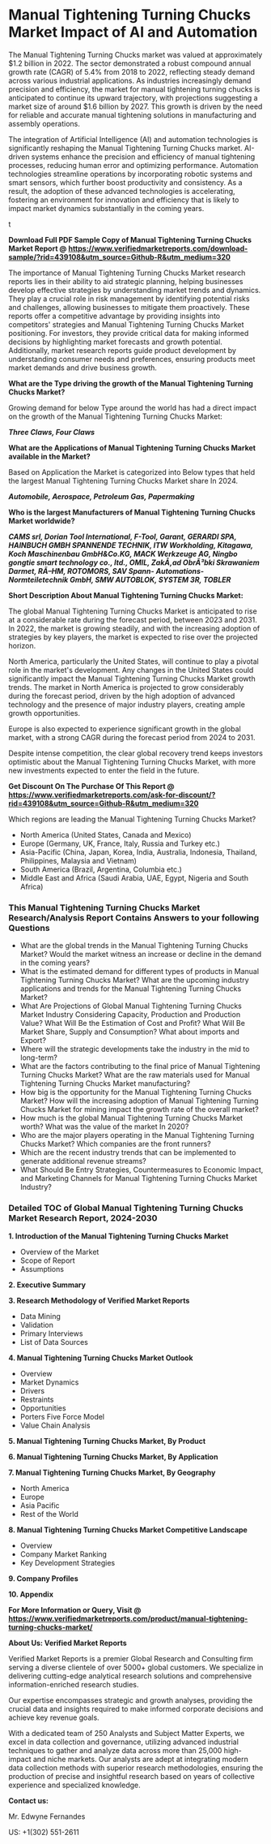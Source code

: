 <meta name="title" content="Global Manual Tightening Turning Chucks Market Impact of AI and Automation"><meta name="description" content="The Manual Tightening Turning Chucks market was valued at approximately $1.2 billion in 2022. The sector demonstrated a robust compound annual growth rate (CAGR) of 5."><meta name="title" content="Manual Tightening Turning Chucks Market Size, Share, Scope, Trends, Growth, Opportunities, Analysis, Forecast"><h1>Manual Tightening Turning Chucks Market Impact of AI and Automation</h1><p>The Manual Tightening Turning Chucks market was valued at approximately $1.2 billion in 2022. The sector demonstrated a robust compound annual growth rate (CAGR) of 5.4% from 2018 to 2022, reflecting steady demand across various industrial applications. As industries increasingly demand precision and efficiency, the market for manual tightening turning chucks is anticipated to continue its upward trajectory, with projections suggesting a market size of around $1.6 billion by 2027. This growth is driven by the need for reliable and accurate manual tightening solutions in manufacturing and assembly operations.</p><p>The integration of Artificial Intelligence (AI) and automation technologies is significantly reshaping the Manual Tightening Turning Chucks market. AI-driven systems enhance the precision and efficiency of manual tightening processes, reducing human error and optimizing performance. Automation technologies streamline operations by incorporating robotic systems and smart sensors, which further boost productivity and consistency. As a result, the adoption of these advanced technologies is accelerating, fostering an environment for innovation and efficiency that is likely to impact market dynamics substantially in the coming years.</p>t</p><p id="" class=""><strong>Download Full PDF Sample Copy of Manual Tightening Turning Chucks Market Report @ <a href="https://www.verifiedmarketreports.com/download-sample/?rid=439108&utm_source=Github-R&utm_medium=320" target="_blank">https://www.verifiedmarketreports.com/download-sample/?rid=439108&utm_source=Github-R&utm_medium=320</a></strong></p><p>The importance of&nbsp;Manual Tightening Turning Chucks Market research reports lies in their ability to aid strategic planning, helping businesses develop effective strategies by understanding market trends and dynamics. They play a crucial role in risk management by identifying potential risks and challenges, allowing businesses to mitigate them proactively. These reports offer a competitive advantage by providing insights into competitors' strategies and Manual Tightening Turning Chucks Market positioning. For investors, they provide critical data for making informed decisions by highlighting market forecasts and growth potential. Additionally, market research reports guide product development by understanding consumer needs and preferences, ensuring products meet market demands and drive business growth.</p><p><strong>What are the&nbsp;Type driving the growth of the Manual Tightening Turning Chucks Market?</strong></p><p id="" class="">Growing demand for below Type around the world has had a direct impact on the growth of the Manual Tightening Turning Chucks Market:</p><em><strong>Three Claws, Four Claws</strong></em></p><strong>What are the&nbsp;Applications&nbsp;of Manual Tightening Turning Chucks Market available in the Market?</strong></p><p id="" class="">Based on Application the Market is categorized into Below types that held the largest Manual Tightening Turning Chucks Market share In 2024.</p><em><strong>Automobile, Aerospace, Petroleum Gas, Papermaking</strong></em></p><strong>Who is the largest Manufacturers of Manual Tightening Turning Chucks Market worldwide?</strong></p><p><em><strong>CAMS srl, Dorian Tool International, F-Tool, Garant, GERARDI SPA, HAINBUCH GMBH SPANNENDE TECHNIK, ITW Workholding, Kitagawa, Koch Maschinenbau GmbH&Co.KG, MACK Werkzeuge AG, Ningbo gongtie smart technology co., ltd., OMIL, ZakÅ‚ad ObrÃ³bki Skrawaniem Darmet, RÃ–HM, ROTOMORS, SAV Spann- Automations- Normteiletechnik GmbH, SMW AUTOBLOK, SYSTEM 3R, TOBLER</strong></em></p><p id="" class=""><strong>Short Description About Manual Tightening Turning Chucks Market:</strong></p><p>The global Manual Tightening Turning Chucks Market is anticipated to rise at a considerable rate during the forecast period, between 2023 and 2031. In 2022, the market is growing steadily, and with the increasing adoption of strategies by key players, the market is expected to rise over the projected horizon.</p><p>North America, particularly the United States, will continue to play a pivotal role in the market's development. Any changes in the United States could significantly impact the Manual Tightening Turning Chucks Market growth trends. The market in North America is projected to grow considerably during the forecast period, driven by the high adoption of advanced technology and the presence of major industry players, creating ample growth opportunities.</p><p>Europe is also expected to experience significant growth in the global market, with a strong CAGR during the forecast period from 2024 to 2031.</p><p>Despite intense competition, the clear global recovery trend keeps investors optimistic about the Manual Tightening Turning Chucks Market, with more new investments expected to enter the field in the future.</p><p id="" class=""><strong>Get Discount On The Purchase Of This Report @ <a href="https://www.verifiedmarketreports.com/ask-for-discount/?rid=439108&utm_source=Github-R&utm_medium=320" target="_blank">https://www.verifiedmarketreports.com/ask-for-discount/?rid=439108&utm_source=Github-R&utm_medium=320</a></strong></p>Which regions are leading the Manual Tightening Turning Chucks Market?</p><ul><li>North America (United States, Canada and Mexico)</li><li>Europe (Germany, UK, France, Italy, Russia and Turkey etc.)</li><li>Asia-Pacific (China, Japan, Korea, India, Australia, Indonesia, Thailand, Philippines, Malaysia and Vietnam)</li><li>South America (Brazil, Argentina, Columbia etc.)</li><li>Middle East and Africa (Saudi Arabia, UAE, Egypt, Nigeria and South Africa)</li></ul><h3 id="" class="">This Manual Tightening Turning Chucks Market Research/Analysis Report Contains Answers to your following Questions</h3><ul><li>What are the global trends in the Manual Tightening Turning Chucks Market? Would the market witness an increase or decline in the demand in the coming years?</li><li>What is the estimated demand for different types of products in Manual Tightening Turning Chucks Market? What are the upcoming industry applications and trends for the Manual Tightening Turning Chucks Market?</li><li>What Are Projections of Global Manual Tightening Turning Chucks Market Industry Considering Capacity, Production and Production Value? What Will Be the Estimation of Cost and Profit? What Will Be Market Share, Supply and Consumption? What about imports and Export?</li><li>Where will the strategic developments take the industry in the mid to long-term?</li><li>What are the factors contributing to the final price of Manual Tightening Turning Chucks Market? What are the raw materials used for Manual Tightening Turning Chucks Market manufacturing?</li><li>How big is the opportunity for the Manual Tightening Turning Chucks Market? How will the increasing adoption of Manual Tightening Turning Chucks Market for mining impact the growth rate of the overall market?</li><li>How much is the global Manual Tightening Turning Chucks Market worth? What was the value of the market In 2020?</li><li>Who are the major players operating in the Manual Tightening Turning Chucks Market? Which companies are the front runners?</li><li>Which are the recent industry trends that can be implemented to generate additional revenue streams?</li><li>What Should Be Entry Strategies, Countermeasures to Economic Impact, and Marketing Channels for Manual Tightening Turning Chucks Market Industry?</li></ul><h3 id="" class="">Detailed TOC of Global Manual Tightening Turning Chucks Market Research Report, 2024-2030</h3><p id="" class=""><strong>1. Introduction of the Manual Tightening Turning Chucks Market</strong></p><ul><li>Overview of the Market</li><li>Scope of Report</li><li>Assumptions</li></ul><p id="" class=""><strong>2. Executive Summary</strong></p><p id="" class=""><strong>3. Research Methodology of Verified Market Reports</strong></p><ul><li>Data Mining</li><li>Validation</li><li>Primary Interviews</li><li>List of Data Sources</li></ul><p id="" class=""><strong>4. Manual Tightening Turning Chucks Market Outlook</strong></p><ul><li>Overview</li><li>Market Dynamics</li><li>Drivers</li><li>Restraints</li><li>Opportunities</li><li>Porters Five Force Model</li><li>Value Chain Analysis</li></ul><p id="" class=""><strong>5. Manual Tightening Turning Chucks Market, By Product</strong></p><p id="" class=""><strong>6. Manual Tightening Turning Chucks Market, By Application</strong></p><p id="" class=""><strong>7. Manual Tightening Turning Chucks Market, By Geography</strong></p><ul><li>North America</li><li>Europe</li><li>Asia Pacific</li><li>Rest of the World</li></ul><p id="" class=""><strong>8. Manual Tightening Turning Chucks Market Competitive Landscape</strong></p><ul><li>Overview</li><li>Company Market Ranking</li><li>Key Development Strategies</li></ul><p id="" class=""><strong>9. Company Profiles</strong></p><p id="" class=""><strong>10. Appendix</strong></p><p id="" class=""><strong>For More Information or Query, Visit @ <a href="https://www.verifiedmarketreports.com/product/manual-tightening-turning-chucks-market/" target="_blank">https://www.verifiedmarketreports.com/product/manual-tightening-turning-chucks-market/</a></strong></p><p id="" class=""><strong>About Us: Verified Market Reports</strong></p><p id="" class="">Verified Market Reports is a premier Global Research and Consulting firm serving a diverse clientele of over 5000+ global customers. We specialize in delivering cutting-edge analytical research solutions and comprehensive information-enriched research studies.</p><p id="" class="">Our expertise encompasses strategic and growth analyses, providing the crucial data and insights required to make informed corporate decisions and achieve key revenue goals.</p><p id="" class="">With a dedicated team of 250 Analysts and Subject Matter Experts, we excel in data collection and governance, utilizing advanced industrial techniques to gather and analyze data across more than 25,000 high-impact and niche markets. Our analysts are adept at integrating modern data collection methods with superior research methodologies, ensuring the production of precise and insightful research based on years of collective experience and specialized knowledge.</p><p id="" class=""><strong>Contact us:</strong></p><p id="" class="">Mr. Edwyne Fernandes</p><p id="" class="">US: +1(302) 551-2611</p>